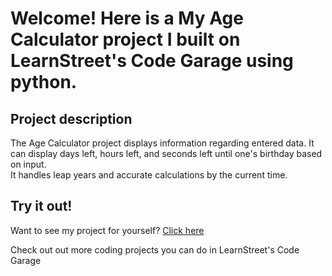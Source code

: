 
Welcome! Here is a My Age Calculator project I built on LearnStreet's Code Garage using python.
===============================================================================================================

Project description
-------------------------

The Age Calculator project displays information regarding entered data. It can display days left, hours left, and seconds left until one's birthday based on input. <br>
It handles leap years and accurate calculations by the current time.

Try it out!
--------------

Want to see my project for yourself? [Click here](http://www.learnstreet.com//view_profile/5170854176b99c68c50009cd/project)

Check out out more coding projects you can do in LearnStreet's Code Garage
		